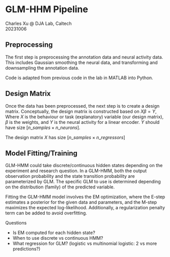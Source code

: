 # GLM-HHM Pipeline

Charles Xu @ DJA Lab, Caltech</br>
20231006

## Preprocessing

The first step is preprocessing the annotation data and neural activity data. This includes Gaussian smoothing the neural data, and transforming and downsampling the annotation data.

Code is adapted from previous code in the lab in MATLAB into Python.

## Design Matrix

Once the data has been preprocessed, the next step is to create a design matrix. Conceptually, the design matrix is constructed based on $X\beta = Y$, Where $X$ is the behaviour or task (explanatory) variable (our design matrix), $\beta$ is the weights, and $Y$ is the neural activity for a linear encoder. $Y$ should have size $[n\_samples \times n\_neurons]$.

The design matrix $X$ has size $[n\_samples \times n\_regressors]$

## Model Fitting/Training

GLM-HMM could take discrete/continuous hidden states depending on the experiment and research question. In a GLM-HMM, both the output observation probability and the state transition probability are parameterized by GLM. The specific GLM to use is determined depending on the distribution (family) of the predicted variable.

Fitting the GLM-HMM model involves the EM optimization, where the E-step estimates a posterior for the given data and parameters, and the M-step maximizes the expected log-likelihood. Additionally, a regularization penalty term can be added to avoid overfitting.

Questions
- Is EM computed for each hidden state?
- When to use discrete vs continuous HMM?
- What regression for GLM? (logistic vs multinomial logistic: 2 vs more predictions?)
